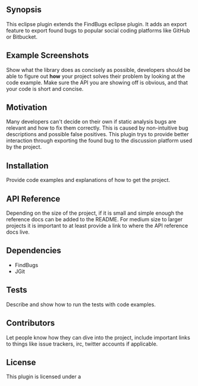 ## Synopsis

This eclipse plugin extends the FindBugs eclipse plugin. 
It adds an export feature to export found bugs to popular social coding platforms like GitHub or Bitbucket.

## Example Screenshots

Show what the library does as concisely as possible, developers should be able to figure out **how** your project solves their problem by looking at the code example. Make sure the API you are showing off is obvious, and that your code is short and concise.

## Motivation

Many developers can't decide on their own if static analysis bugs are relevant and how to fix them correctly. This is caused by non-intuitive bug descriptions and possible false positives.
This plugin trys to provide better interaction through exporting the found bug to the discussion platform used by the project.

## Installation

Provide code examples and explanations of how to get the project.

## API Reference

Depending on the size of the project, if it is small and simple enough the reference docs can be added to the README. For medium size to larger projects it is important to at least provide a link to where the API reference docs live.

## Dependencies

- FindBugs
- JGit

## Tests

Describe and show how to run the tests with code examples.

## Contributors

Let people know how they can dive into the project, include important links to things like issue trackers, irc, twitter accounts if applicable.

## License

This plugin is licensed under a
